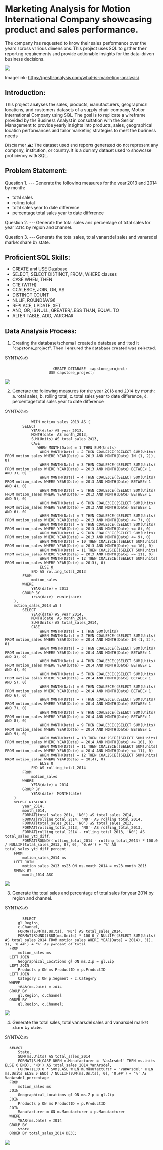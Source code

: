 # Marketing Analysis for Motion International Company showcasing product and sales performance.
The company has requested to know their sales performance over the years across various dimensions. This project uses SQL to gather their reporting requirements and provide actionable insights for the data-driven business decisions.

![](marketing-analysis.jpg)

Image link: https://pestleanalysis.com/what-is-marketing-analysis/

## Introduction:
This project analyses the sales, products, manufacturers, geographical locations, and customers datasets of a supply chain company, Motion International Company using SQL. The goal is to replicate a wireframe provided by the Business Analyst in consultation with the Senior Management to provide yearly insights into products, sales, geographical location performances and tailor marketing strategies to meet the business needs.

Disclaimer ⚠️: The dataset used and reports generated do not represent any company, institution, or country. It is a dummy dataset used to showcase proficiency with SQL.

## Problem Statement:
Question 1. ---  Generate the following measures for the year 2013 and 2014 by month:

* total sales
* rolling total
* total sales year to date difference
* percentage total sales year to date difference

Question 2. --- Generate the total sales and percentage of total sales for year 2014 by region and channel. 

Question 3. --- Generate the total sales, total vanarsdel sales and vanarsdel market share by state.

## Proficient SQL Skills:
- CREATE and USE Database
- SELECT, SELECT DISTINCT, FROM, WHERE clauses
- CASE WHEN, THEN
- CTE (WITH)
- COALESCE, JOIN, ON, AS
- DISTINCT COUNT
- NULIF, ROUND(AVG()
- REPLACE, UPDATE, SET
- AND, OR, IS NULL, GREATER/LESS THAN, EQUAL TO
- ALTER TABLE, ADD, VARCHAR

## Data Analysis Process:
1. Creating the database/schema
I created a database and tited it "capstone_project". Then I ensured the database created was selected.

SYNTAX:✍️

                          CREATE DATABASE  capstone_project;
                        USE capstone_project;

![](SQL_1.png)

2. Generate the following measures for the year 2013 and 2014 by month:
a. total sales,
b. rolling total,
c. total sales year to date difference,
d. percentage total sales year to date difference

SYNTAX:✍️

                WITH motion_sales_2013 AS (
            SELECT
                YEAR(date) AS year_2013,
                MONTH(date) AS month_2013,
                SUM(Units) AS total_sales_2013,
                CASE
                   WHEN MONTH(Date) = 1 THEN SUM(Units)
                    WHEN MONTH(Date) = 2 THEN COALESCE((SELECT SUM(Units) FROM motion_sales WHERE YEAR(Date) = 2013 AND MONTH(Date) IN (1, 2)), 0)
                    WHEN MONTH(Date) = 3 THEN COALESCE((SELECT SUM(Units) FROM motion_sales WHERE YEAR(Date) = 2013 AND MONTH(Date) BETWEEN 1 AND 3), 0)
                    WHEN MONTH(Date) = 4 THEN COALESCE((SELECT SUM(Units) FROM motion_sales WHERE YEAR(Date) = 2013 AND MONTH(Date) BETWEEN 1 AND 4), 0)
                    WHEN MONTH(Date) = 5 THEN COALESCE((SELECT SUM(Units) FROM motion_sales WHERE YEAR(Date) = 2013 AND MONTH(Date) BETWEEN 1 AND 5), 0)
                    WHEN MONTH(Date) = 6 THEN COALESCE((SELECT SUM(Units) FROM motion_sales WHERE YEAR(Date) = 2013 AND MONTH(Date) BETWEEN 1 AND 6), 0)
                    WHEN MONTH(Date) = 7 THEN COALESCE((SELECT SUM(Units) FROM motion_sales WHERE YEAR(Date) = 2013 AND MONTH(Date) <= 7), 0)
                    WHEN MONTH(Date) = 8 THEN COALESCE((SELECT SUM(Units) FROM motion_sales WHERE YEAR(Date) = 2013 AND MONTH(Date) <= 8), 0)
                    WHEN MONTH(Date) = 9 THEN COALESCE((SELECT SUM(Units) FROM motion_sales WHERE YEAR(Date) = 2013 AND MONTH(Date) <= 9), 0)
                    WHEN MONTH(Date) = 10 THEN COALESCE((SELECT SUM(Units) FROM motion_sales WHERE YEAR(Date) = 2013 AND MONTH(Date) <= 10), 0)
                    WHEN MONTH(Date) = 11 THEN COALESCE((SELECT SUM(Units) FROM motion_sales WHERE YEAR(Date) = 2013 AND MONTH(Date) <= 11), 0)
                    WHEN MONTH(Date) = 12 THEN COALESCE((SELECT SUM(Units) FROM motion_sales WHERE YEAR(Date) = 2013), 0)
        			ELSE 0
                END AS rolling_total_2013
            FROM
                motion_sales
            WHERE
                YEAR(date) = 2013
            GROUP BY
                YEAR(date), MONTH(date)
        ),
        motion_sales_2014 AS (
            SELECT
                YEAR(date) AS year_2014,
                MONTH(date) AS month_2014,
                SUM(Units) AS total_sales_2014,
                CASE
                    WHEN MONTH(Date) = 1 THEN SUM(Units)
                    WHEN MONTH(Date) = 2 THEN COALESCE((SELECT SUM(Units) FROM motion_sales WHERE YEAR(Date) = 2014 AND MONTH(Date) IN (1, 2)), 0)
                    WHEN MONTH(Date) = 3 THEN COALESCE((SELECT SUM(Units) FROM motion_sales WHERE YEAR(Date) = 2014 AND MONTH(Date) BETWEEN 1 AND 3), 0)
                    WHEN MONTH(Date) = 4 THEN COALESCE((SELECT SUM(Units) FROM motion_sales WHERE YEAR(Date) = 2014 AND MONTH(Date) BETWEEN 1 AND 4), 0)
                    WHEN MONTH(Date) = 5 THEN COALESCE((SELECT SUM(Units) FROM motion_sales WHERE YEAR(Date) = 2014 AND MONTH(Date) BETWEEN 1 AND 5), 0)
                    WHEN MONTH(Date) = 6 THEN COALESCE((SELECT SUM(Units) FROM motion_sales WHERE YEAR(Date) = 2014 AND MONTH(Date) BETWEEN 1 AND 6), 0)
                    WHEN MONTH(Date) = 7 THEN COALESCE((SELECT SUM(Units) FROM motion_sales WHERE YEAR(Date) = 2014 AND MONTH(Date) BETWEEN 1 AND 7), 0)
                    WHEN MONTH(Date) = 8 THEN COALESCE((SELECT SUM(Units) FROM motion_sales WHERE YEAR(Date) = 2014 AND MONTH(Date) BETWEEN 1 AND 8), 0)
                    WHEN MONTH(Date) = 9 THEN COALESCE((SELECT SUM(Units) FROM motion_sales WHERE YEAR(Date) = 2014 AND MONTH(Date) BETWEEN 1 AND 9), 0)
                    WHEN MONTH(Date) = 10 THEN COALESCE((SELECT SUM(Units) FROM motion_sales WHERE YEAR(Date) = 2014 AND MONTH(Date) <= 10), 0)
                    WHEN MONTH(Date) = 11 THEN COALESCE((SELECT SUM(Units) FROM motion_sales WHERE YEAR(Date) = 2014 AND MONTH(Date) <= 11), 0)
                    WHEN MONTH(Date) = 12 THEN COALESCE((SELECT SUM(Units) FROM motion_sales WHERE YEAR(Date) = 2014), 0)
        			ELSE 0
                END AS rolling_total_2014
            FROM
                motion_sales
            WHERE
                YEAR(date) = 2014
            GROUP BY
                YEAR(date), MONTH(date)
        )
        SELECT DISTINCT
            year_2014,
            month_2014,
            FORMAT(total_sales_2014, 'N0') AS total_sales_2014,
            FORMAT(rolling_total_2014, 'N0') AS rolling_total_2014,
            FORMAT(total_sales_2013, 'N0') AS total_sales_2013,
            FORMAT(rolling_total_2013, 'N0') AS rolling_total_2013,
            FORMAT(rolling_total_2014 - rolling_total_2013, 'N0') AS total_sales_ytd_diff,
            FORMAT(ROUND((rolling_total_2014 - rolling_total_2013) * 100.0 / NULLIF(total_sales_2013, 0), 0), '0.##') + '%' AS total_sales_ytd_diff_percent
        FROM
            motion_sales_2014 ms
        LEFT JOIN
            motion_sales_2013 ms23 ON ms.month_2014 = ms23.month_2013
        ORDER BY
            month_2014 ASC;


![](SQL_QA.png)

3. Generate the total sales and percentage of total sales for year 2014 by region and channel.

SYNTAX:✍️

            SELECT
          gl.Region,
          c.Channel,
          FORMAT(SUM(ms.Units), 'N0') AS total_sales_2014,
          FORMAT(ROUND((SUM(ms.Units) * 100.0 / NULLIF((SELECT SUM(Units) AS total_sales_2014 FROM motion_sales WHERE YEAR(Date) = 2014), 0)), 2), '0.##') + '%' AS percent_of_total
      FROM
          motion_sales ms
      LEFT JOIN
          Geographical_Locations gl ON ms.Zip = gl.Zip
      LEFT JOIN
          Products p ON ms.ProductID = p.ProductID
      LEFT JOIN
          Category c ON p.Segment = c.Category
      WHERE
          YEAR(ms.Date) = 2014
      GROUP BY
          gl.Region, c.Channel
      ORDER BY
          gl.Region, c.Channel;

![](SQL_QB.png)


4. Generate the total sales, total vanarsdel sales and vanarsdel market share by state.

SYNTAX:✍️

      SELECT 
          State,
          SUM(ms.Units) AS total_sales_2014,
          FORMAT(SUM(CASE WHEN m.Manufacturer = 'VanArsdel' THEN ms.Units ELSE 0 END), 'N0') AS total_sales_2014_VanArsdel,
          FORMAT(100.0 * SUM(CASE WHEN m.Manufacturer = 'VanArsdel' THEN ms.Units ELSE 0 END) / NULLIF(SUM(ms.Units), 0), '0.##') + '%' AS VanArsdel_percentage
      FROM
          motion_sales ms
      JOIN
          Geographical_Locations gl ON ms.Zip = gl.Zip
      JOIN 
          Products p ON ms.ProductID = p.ProductID
      JOIN 
          Manufacturer m ON m.Manufacturer = p.Manufacturer
      WHERE
          YEAR(ms.Date) = 2014
      GROUP BY
          State
      ORDER BY total_sales_2014 DESC;

![](SQL_QC.png)



